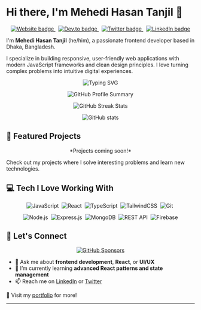# Hi there, I'm **Mehedi Hasan Tanjil** 👋

<p align='center'>
  <a href="https://portfolio-mehedihasan.netlify.app/">
    <img src="https://img.shields.io/badge/Website-4285F4?style=for-the-badge&logo=about.me&logoColor=white" alt="Website badge" />
  </a>&nbsp;
  <a href="https://dev.to/myselfmehedihasan">
    <img src="https://img.shields.io/badge/dev.to-833AB4?style=for-the-badge&logo=devdotto&logoColor=white" alt="Dev.to badge" />
  </a>&nbsp;
  <a href="https://twitter.com/myselftanjil">
    <img src="https://img.shields.io/badge/Twitter-1DA1F2?style=for-the-badge&logo=twitter&logoColor=white" alt="Twitter badge" />
  </a>&nbsp;
  <a href="https://www.linkedin.com/in/myselfmehedihasan/">
    <img src="https://img.shields.io/badge/LinkedIn-0077B5?style=for-the-badge&logo=linkedin&logoColor=white" alt="LinkedIn badge" />
  </a>
</p>


I'm **Mehedi Hasan Tanjil** (he/him), a passionate frontend developer based in Dhaka, Bangladesh.

I specialize in building responsive, user-friendly web applications with modern JavaScript frameworks and clean design principles. I love turning complex problems into intuitive digital experiences.

<p align="center">
  <img src="https://readme-typing-svg.herokuapp.com?font=Fira+Code&pause=1000&color=FFFFFF&center=true&vCenter=true&width=435&lines=Frontend+Developer;React+Enthusiast;Lifelong+Learner" alt="Typing SVG" />
</p>


<p align="center">
  <img src="https://github-profile-summary-cards.vercel.app/api/cards/profile-details?username=myselfmehedihasan&theme=github" alt="GitHub Profile Summary" />
</p>

<p align="center">
  <img src="https://github-readme-streak-stats.herokuapp.com/?user=myselfmehedihasan&theme=dark" alt="GitHub Streak Stats" />
</p>

<p align="center">
  <img src="https://github-readme-stats.vercel.app/api?username=myselfmehedihasan&show_icons=true&theme=transparent&hide_border=true&hide_title=true" alt="GitHub stats" />
</p>

## 🚀 Featured Projects

<p align="center">
  <!-- Add your project pins here -->
  <!--
  <a href="https://github.com/myselfmehedihasan/project1">
    <img src="https://github-readme-stats.vercel.app/api/pin/?username=myselfmehedihasan&repo=project1&theme=transparent&hide_border=true" />
  </a>
  <a href="https://github.com/myselfmehedihasan/project2">
    <img src="https://github-readme-stats.vercel.app/api/pin/?username=myselfmehedihasan&repo=project2&theme=transparent&hide_border=true" />
  </a>
  -->
  *Projects coming soon!*
</p>

Check out my projects where I solve interesting problems and learn new technologies.

## 💻 Tech I Love Working With

<p align="center">
  <!-- Frontend -->
  <img src="https://img.shields.io/badge/-JavaScript-F7DF1E?style=flat-square&logo=javascript&logoColor=black" alt="JavaScript" />&nbsp;
  <img src="https://img.shields.io/badge/-React-61DAFB?style=flat-square&logo=react&logoColor=black" alt="React" />&nbsp;
  <img src="https://img.shields.io/badge/-TypeScript-3178C6?style=flat-square&logo=typescript&logoColor=white" alt="TypeScript" />&nbsp;
  <img src="https://img.shields.io/badge/-TailwindCSS-38B2AC?style=flat-square&logo=tailwind-css&logoColor=white" alt="TailwindCSS" />&nbsp;
  <img src="https://img.shields.io/badge/-Git-F05032?style=flat-square&logo=git&logoColor=white" alt="Git" />&nbsp;
</p>
  <!-- Backend -->

  <p align="center">
  <img src="https://img.shields.io/badge/-Node.js-339933?style=flat-square&logo=nodedotjs&logoColor=white" alt="Node.js" />&nbsp;
  <img src="https://img.shields.io/badge/-Express.js-000000?style=flat-square&logo=express&logoColor=white" alt="Express.js" />&nbsp;
  <img src="https://img.shields.io/badge/-MongoDB-47A248?style=flat-square&logo=mongodb&logoColor=white" alt="MongoDB" />&nbsp;
  <img src="https://img.shields.io/badge/-REST_API-0052CC?style=flat-square&logo=rest-api&logoColor=white" alt="REST API" />&nbsp;
  <img src="https://img.shields.io/badge/-Firebase-FFCA28?style=flat-square&logo=firebase&logoColor=black" alt="Firebase" />
  </p>
  


## 🤝 Let's Connect

<p align="center">
  <a href="https://github.com/sponsors/myselfmehedihasan">
    <img src="https://img.shields.io/badge/Sponsor_my_work-30363D?style=for-the-badge&logo=GitHub-Sponsors&logoColor=white" alt="GitHub Sponsors" />
  </a>
</p>

- 💬 Ask me about **frontend development**, **React**, or **UI/UX**
- 🌱 I’m currently learning **advanced React patterns and state management**
- 📫 Reach me on [LinkedIn](https://www.linkedin.com/in/myselfmehedihasan/) or [Twitter](https://twitter.com/myselftanjil)

🔗 Visit my [portfolio](https://portfolio-mehedihasan.netlify.app/) for more!

---
